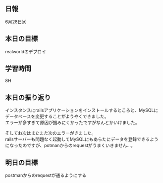 ## 日報
6月28日㈬

## 本日の目標
realworldのデプロイ

## 学習時間
8H

## 本日の振り返り
インスタンスにrailsアプリケーションをインストールするところと、MySQLにデータベースを変更することがようやくできました。<br>
エラーが多すぎて原因が掴みにくかったですがなんとかいけました。<br>

そしてお次はまたまた次のエラーがきました。<br>
railsサーバーも問題なく起動してMySQLにもあらたにデータを登録できるようになったのですが、potmanからのrequestがうまくいきません…。

## 明日の目標
postmanからのrequestが通るようにする
